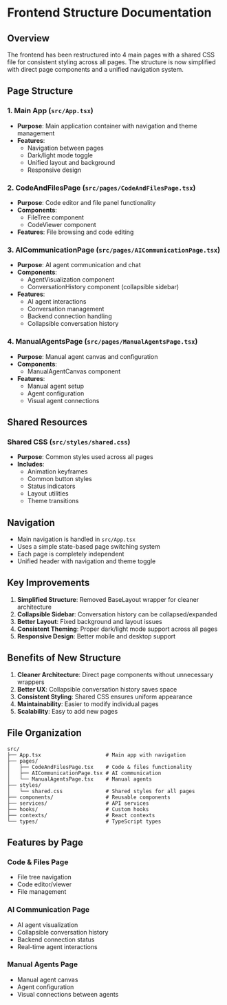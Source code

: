 # Frontend Structure Documentation

## Overview
The frontend has been restructured into 4 main pages with a shared CSS file for consistent styling across all pages. The structure is now simplified with direct page components and a unified navigation system.

## Page Structure

### 1. Main App (`src/App.tsx`)
- **Purpose**: Main application container with navigation and theme management
- **Features**: 
  - Navigation between pages
  - Dark/light mode toggle
  - Unified layout and background
  - Responsive design

### 2. CodeAndFilesPage (`src/pages/CodeAndFilesPage.tsx`)
- **Purpose**: Code editor and file panel functionality
- **Components**: 
  - FileTree component
  - CodeViewer component
- **Features**: File browsing and code editing

### 3. AICommunicationPage (`src/pages/AICommunicationPage.tsx`)
- **Purpose**: AI agent communication and chat
- **Components**:
  - AgentVisualization component
  - ConversationHistory component (collapsible sidebar)
- **Features**: 
  - AI agent interactions
  - Conversation management
  - Backend connection handling
  - Collapsible conversation history

### 4. ManualAgentsPage (`src/pages/ManualAgentsPage.tsx`)
- **Purpose**: Manual agent canvas and configuration
- **Components**:
  - ManualAgentCanvas component
- **Features**: 
  - Manual agent setup
  - Agent configuration
  - Visual agent connections

## Shared Resources

### Shared CSS (`src/styles/shared.css`)
- **Purpose**: Common styles used across all pages
- **Includes**:
  - Animation keyframes
  - Common button styles
  - Status indicators
  - Layout utilities
  - Theme transitions

## Navigation
- Main navigation is handled in `src/App.tsx`
- Uses a simple state-based page switching system
- Each page is completely independent
- Unified header with navigation and theme toggle

## Key Improvements
1. **Simplified Structure**: Removed BaseLayout wrapper for cleaner architecture
2. **Collapsible Sidebar**: Conversation history can be collapsed/expanded
3. **Better Layout**: Fixed background and layout issues
4. **Consistent Theming**: Proper dark/light mode support across all pages
5. **Responsive Design**: Better mobile and desktop support

## Benefits of New Structure
1. **Cleaner Architecture**: Direct page components without unnecessary wrappers
2. **Better UX**: Collapsible conversation history saves space
3. **Consistent Styling**: Shared CSS ensures uniform appearance
4. **Maintainability**: Easier to modify individual pages
5. **Scalability**: Easy to add new pages

## File Organization
```
src/
├── App.tsx                     # Main app with navigation
├── pages/
│   ├── CodeAndFilesPage.tsx    # Code & files functionality
│   ├── AICommunicationPage.tsx # AI communication
│   └── ManualAgentsPage.tsx    # Manual agents
├── styles/
│   └── shared.css              # Shared styles for all pages
├── components/                 # Reusable components
├── services/                   # API services
├── hooks/                      # Custom hooks
├── contexts/                   # React contexts
└── types/                      # TypeScript types
```

## Features by Page

### Code & Files Page
- File tree navigation
- Code editor/viewer
- File management

### AI Communication Page
- AI agent visualization
- Collapsible conversation history
- Backend connection status
- Real-time agent interactions

### Manual Agents Page
- Manual agent canvas
- Agent configuration
- Visual connections between agents 